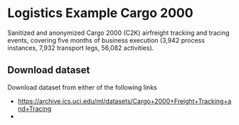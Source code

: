 # Logistics Example Cargo 2000

Sanitized and anonymized Cargo 2000 (C2K) airfreight tracking and tracing events, covering five months of business execution (3,942 process instances, 7,932 transport legs, 56,082 activities). 


## Download dataset

Download dataset from either of the following links

- https://archive.ics.uci.edu/ml/datasets/Cargo+2000+Freight+Tracking+and+Tracing
- 
